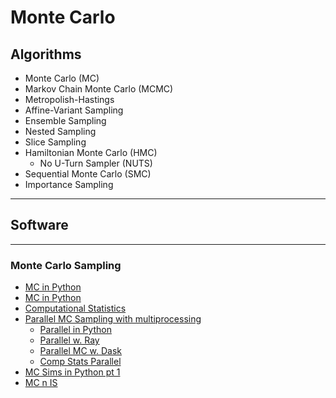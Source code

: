 # Monte Carlo


## Algorithms

* Monte Carlo (MC)
* Markov Chain Monte Carlo (MCMC)
* Metropolish-Hastings
* Affine-Variant Sampling
* Ensemble Sampling
* Nested Sampling
* Slice Sampling
* Hamiltonian Monte Carlo (HMC)
  * No U-Turn Sampler (NUTS)
* Sequential Monte Carlo (SMC)
* Importance Sampling




---
## Software




---
### Monte Carlo Sampling

* [MC in Python](https://pbpython.com/monte-carlo.html)
* [MC in Python](https://www.mikulskibartosz.name/monte-carlo-simulation-in-python/)
* [Computational Statistics](http://people.duke.edu/~ccc14/sta-663-2019/)
* [Parallel MC Sampling with multiprocessing](https://wiseodd.github.io/techblog/2016/06/13/parallel-monte-carlo/)
  * [Parallel in Python](http://nealhughes.net/parallelcomp/)
  * [Parallel w. Ray](https://towardsdatascience.com/10x-faster-parallel-python-without-python-multiprocessing-e5017c93cce1)
  * [Parallel MC w. Dask](https://www.distributedpython.com/2018/09/25/dask-delayed/)
  * [Comp Stats Parallel](http://people.duke.edu/~ccc14/sta-663-2018/notebooks/S14B_Multicore_Parallelism.html)
* [MC Sims in Python pt 1](https://towardsdatascience.com/monte-carlo-simulations-with-python-part-1-f5627b7d60b0)
* [MC n IS](https://github.com/kevinzakka/monte-carlo/blob/master/Monte%20Carlo%20and%20Importance%20Sampling.ipynb)